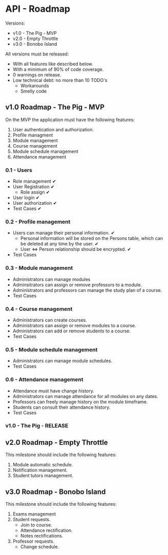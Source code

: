 # API - Roadmap

Versions:

- v1.0 - The Pig - MVP
- v2.0 - Empty Throttle
- v3.0 - Bonobo Island

All versions must be released:

- With all features like described below.
- With a minimum of 90% of code coverage.
- 0 warnings on release.
- Low technical debt: no more than 10 TODO's
  - Workarounds
  - Smelly code

## v1.0 Roadmap - The Pig - MVP

On the MVP the application must have the following features:

1. User authentication and authorization.
1. Profile managment
1. Module management
1. Course management
1. Module schedule management
1. Attendance management

### 0.1 - Users

- Role management ✔
- User Registration ✔
  - Role assign ✔
- User login ✔
- User authorization ✔
- Test Cases ✔

### 0.2 - Profile management

- Users can manage their personal information. ✔
  - Personal information will be stored on the Persons table, which can be deleted at any time by the user. ✔
  - User <=> Person relationship should be encrypted. ✔
- Test Cases

### 0.3 - Module management

- Administrators can manage modules
- Adminsitrators can assign or remove professors to a module.
- Administrators and professors can manage the study plan of a course.
- Test Cases

### 0.4 - Course management

- Administrators can create courses.
- Administrators can assign or remove modules to a course.
- Administrators can add or remove students to a course.
- Test Cases

### 0.5 - Module schedule management

- Administrators can manage module schedules.
- Test Cases

### 0.6 - Attendance management

- Attendance must have change history.
- Administrators can manage attendance for all modules on any dates.
- Professors can freely manage history on the module timeframe.
- Students can consult their attendance history.
- Test Cases

### v1.0 - The Pig - RELEASE

## v2.0 Roadmap - Empty Throttle

This milestone should include the following features:

1. Module automatic schedule.
1. Notification management.
1. Student tutors management.

## v3.0 Roadmap - Bonobo Island

This milestone should include the following features:

1. Exams management
1. Student requests.
    - Join to course.
    - Attendance rectification.
    - Notes rectifications.
1. Professor requests.
    - Change schedule.